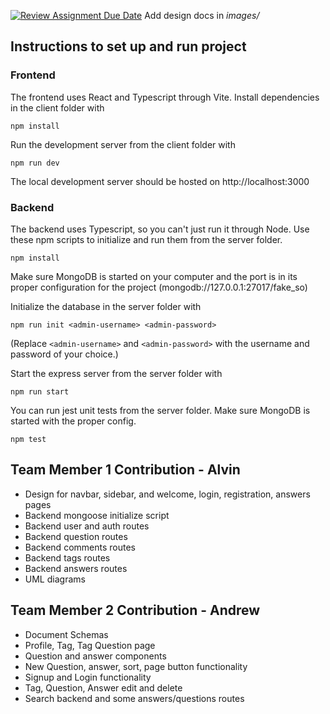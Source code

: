 [![Review Assignment Due Date](https://classroom.github.com/assets/deadline-readme-button-24ddc0f5d75046c5622901739e7c5dd533143b0c8e959d652212380cedb1ea36.svg)](https://classroom.github.com/a/tRxoBzS5)
Add design docs in *images/*

## Instructions to set up and run project
### Frontend
The frontend uses React and Typescript through Vite. Install dependencies in the client folder with
```shell
npm install
```

Run the development server from the client folder with
```shell
npm run dev
```

The local development server should be hosted on http://localhost:3000

### Backend
The backend uses Typescript, so you can't just run it through Node. 
Use these npm scripts to initialize and run them from the server folder.
```shell
npm install
```
Make sure MongoDB is started on your computer and the port is in its proper configuration for the project (mongodb://127.0.0.1:27017/fake_so)

Initialize the database in the server folder with
```shell
npm run init <admin-username> <admin-password>
```
(Replace `<admin-username>` and `<admin-password>` with the username and password of your choice.)

Start the express server from the server folder with
```shell
npm run start
```

You can run jest unit tests from the server folder. Make sure MongoDB is started with the proper config.
```shell
npm test
```

## Team Member 1 Contribution - Alvin
- Design for navbar, sidebar, and welcome, login, registration, answers pages
- Backend mongoose initialize script
- Backend user and auth routes
- Backend question routes
- Backend comments routes
- Backend tags routes
- Backend answers routes
- UML diagrams

## Team Member 2 Contribution - Andrew
- Document Schemas
- Profile, Tag, Tag Question page
- Question and answer components
- New Question, answer, sort, page button functionality
- Signup and Login functionality
- Tag, Question, Answer edit and delete
- Search backend and some answers/questions routes
